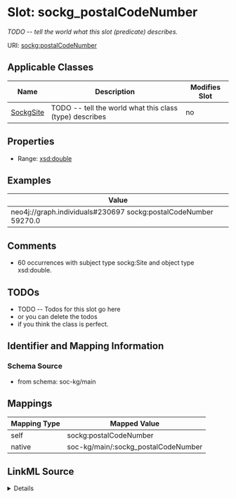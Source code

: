

# Slot: sockg_postalCodeNumber


_TODO -- tell the world what this slot (predicate) describes._





URI: [sockg:postalCodeNumber](http://www.semanticweb.org/sockg/ontologies/2024/0/soil-carbon-ontology/postalCodeNumber)



<!-- no inheritance hierarchy -->





## Applicable Classes

| Name | Description | Modifies Slot |
| --- | --- | --- |
| [SockgSite](../classes/SockgSite.md) | TODO -- tell the world what this class (type) describes |  no  |







## Properties

* Range: [xsd:double](http://www.w3.org/2001/XMLSchema#double)






## Examples

| Value |
| --- |
| neo4j://graph.individuals#230697 sockg:postalCodeNumber 59270.0 |

## Comments

* 60 occurrences with subject type sockg:Site and object type xsd:double.

## TODOs

* TODO -- Todos for this slot go here
* or you can delete the todos
* if you think the class is perfect.

## Identifier and Mapping Information







### Schema Source


* from schema: soc-kg/main




## Mappings

| Mapping Type | Mapped Value |
| ---  | ---  |
| self | sockg:postalCodeNumber |
| native | soc-kg/main/:sockg_postalCodeNumber |




## LinkML Source

<details>
```yaml
name: sockg_postalCodeNumber
description: TODO -- tell the world what this slot (predicate) describes.
todos:
- TODO -- Todos for this slot go here
- or you can delete the todos
- if you think the class is perfect.
comments:
- 60 occurrences with subject type sockg:Site and object type xsd:double.
examples:
- value: neo4j://graph.individuals#230697 sockg:postalCodeNumber 59270.0
from_schema: soc-kg/main
rank: 1000
slot_uri: sockg:postalCodeNumber
alias: sockg_postalCodeNumber
domain_of:
- sockg_Site
range: double

```
</details>